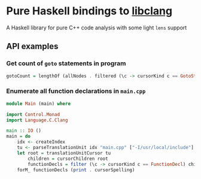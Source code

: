 # Pure Haskell bindings to [libclang]

A Haskell library for pure C++ code analysis with some light `lens` support

## API examples

### Get count of `goto` statements in program

```haskell
gotoCount = lengthOf (allNodes . filtered (\c -> cursorKind c == GotoStmt)) root
```

### Enumerate all function declarations in `main.cpp`

```haskell
module Main (main) where

import Control.Monad
import Language.C.Clang

main :: IO ()
main = do
    idx <- createIndex
    tu <- parseTranslationUnit idx "main.cpp" ["-I/usr/local/include"]
    let root = translationUnitCursor tu
        children = cursorChildren root
        functionDecls = filter (\c -> cursorKind c == FunctionDecl) children
    forM_ functionDecls (print . cursorSpelling)
```

[libclang]: http://clang.llvm.org/doxygen/group__CINDEX.html
